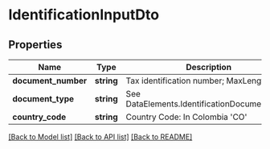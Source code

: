 # IdentificationInputDto

## Properties
Name | Type | Description | Notes
------------ | ------------- | ------------- | -------------
**document_number** | **string** | Tax identification number; MaxLength: 50 | 
**document_type** | **string** | See DataElements.IdentificationDocumentTypes | 
**country_code** | **string** | Country Code: In Colombia &#39;CO&#39; | 

[[Back to Model list]](../README.md#documentation-for-models) [[Back to API list]](../README.md#documentation-for-api-endpoints) [[Back to README]](../README.md)


